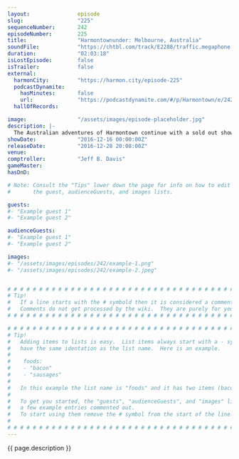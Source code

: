 ```yaml
---
layout:               episode
slug:                 "225"
sequenceNumber:       242
episodeNumber:        225
title:                "Harmontownunder: Melbourne, Australia"
soundFile:            "https://chtbl.com/track/E2288/traffic.megaphone.fm/STA1334561981.mp3"
duration:             "02:03:18"
isLostEpisode:        false
isTrailer:            false
external:
  harmonCity:         "https://harmon.city/episode-225"
  podcastDynamite:
    hasMinutes:       false
    url:              "https://podcastdynamite.com/#/p/Harmontown/e/242/225"
  hallOfRecords:      

image:                "/assets/images/episode-placeholder.jpg"
description: |-
  The Australian adventures of Harmontown continue with a sold out show in Melbourne, Australia!
showDate:             "2016-12-16 00:00:00Z"
releaseDate:          "2016-12-28 20:08:00Z"
venue:                
comptroller:          "Jeff B. Davis"
gameMaster:           
hasDnD:               

# Note: Consult the "Tips" lower down the page for info on how to edit
#       the guest, audienceGuests, and images lists.

guests:
#- "Example guest 1"
#- "Example guest 2"

audienceGuests:
#- "Example guest 1"
#- "Example guest 2"

images:
#- "/assets/images/episodes/242/example-1.png"
#- "/assets/images/episodes/242/example-2.jpeg"


# # # # # # # # # # # # # # # # # # # # # # # # # # # # # # # # # # # # # # # # # # # # #
# Tip!
#   If a line starts with the # symbold then it is considered a comment.
#   Comments do not get processed by the wiki.  They are purely for your information.
# # # # # # # # # # # # # # # # # # # # # # # # # # # # # # # # # # # # # # # # # # # # #

# # # # # # # # # # # # # # # # # # # # # # # # # # # # # # # # # # # # # # # # # # # # #
# Tip!
#   Adding items to lists is easy.  List items always start with a - symbol and have
#   have the same identation as the list name.  Here is an example.
#
#    foods:
#    - "bacon"
#    - "sausages"
#
#   In this example the list name is "foods" and it has two items (bacon, and sausages).
#
#   To get you started, the "guests", "audienceGuests", and "images" lists below have
#   a few example entries commented out.
#   To start using them remove the # symbol from the start of the line.
#
# # # # # # # # # # # # # # # # # # # # # # # # # # # # # # # # # # # # # # # # # # # # #
---
```


<!-- The episode description will be rendered here -->
{{ page.description }}

<!-- Add your content BELOW here -->
<!-- vvvvvvvvvvvvvvvvvvvvvvvvvvv -->




<!-- ^^^^^^^^^^^^^^^^^^^^^^^^^^^ -->
<!-- Add your content ABOVE here -->

<!-- The episode gallery will be rendered here -->